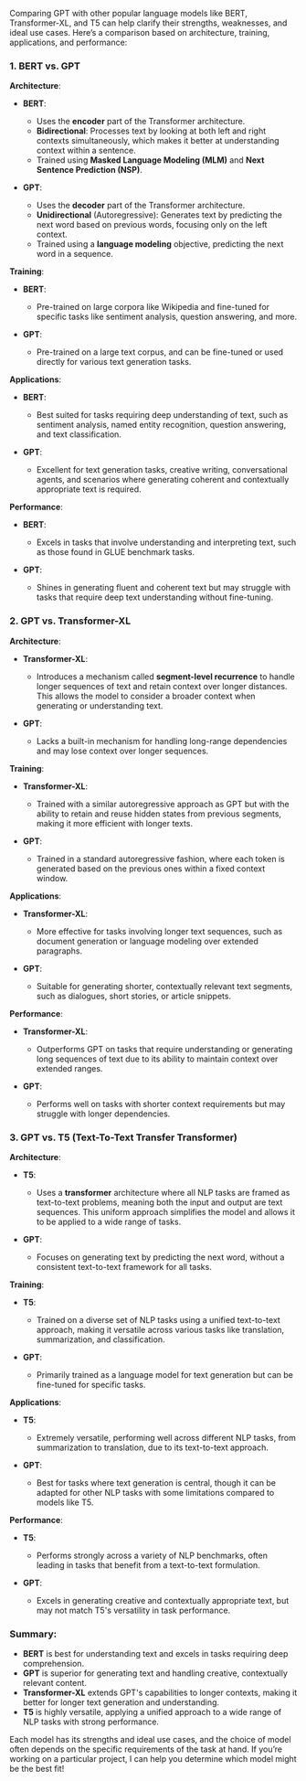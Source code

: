 Comparing GPT with other popular language models like BERT, Transformer-XL, and T5 can help clarify their strengths, weaknesses, and ideal use cases. Here’s a comparison based on architecture, training, applications, and performance:

### 1. **BERT vs. GPT**

**Architecture**:
- **BERT**:
  - Uses the **encoder** part of the Transformer architecture.
  - **Bidirectional**: Processes text by looking at both left and right contexts simultaneously, which makes it better at understanding context within a sentence.
  - Trained using **Masked Language Modeling (MLM)** and **Next Sentence Prediction (NSP)**.

- **GPT**:
  - Uses the **decoder** part of the Transformer architecture.
  - **Unidirectional** (Autoregressive): Generates text by predicting the next word based on previous words, focusing only on the left context.
  - Trained using a **language modeling** objective, predicting the next word in a sequence.

**Training**:
- **BERT**:
  - Pre-trained on large corpora like Wikipedia and fine-tuned for specific tasks like sentiment analysis, question answering, and more.
  
- **GPT**:
  - Pre-trained on a large text corpus, and can be fine-tuned or used directly for various text generation tasks.

**Applications**:
- **BERT**:
  - Best suited for tasks requiring deep understanding of text, such as sentiment analysis, named entity recognition, question answering, and text classification.
  
- **GPT**:
  - Excellent for text generation tasks, creative writing, conversational agents, and scenarios where generating coherent and contextually appropriate text is required.

**Performance**:
- **BERT**:
  - Excels in tasks that involve understanding and interpreting text, such as those found in GLUE benchmark tasks.
  
- **GPT**:
  - Shines in generating fluent and coherent text but may struggle with tasks that require deep text understanding without fine-tuning.

### 2. **GPT vs. Transformer-XL**

**Architecture**:
- **Transformer-XL**:
  - Introduces a mechanism called **segment-level recurrence** to handle longer sequences of text and retain context over longer distances. This allows the model to consider a broader context when generating or understanding text.

- **GPT**:
  - Lacks a built-in mechanism for handling long-range dependencies and may lose context over longer sequences.

**Training**:
- **Transformer-XL**:
  - Trained with a similar autoregressive approach as GPT but with the ability to retain and reuse hidden states from previous segments, making it more efficient with longer texts.
  
- **GPT**:
  - Trained in a standard autoregressive fashion, where each token is generated based on the previous ones within a fixed context window.

**Applications**:
- **Transformer-XL**:
  - More effective for tasks involving longer text sequences, such as document generation or language modeling over extended paragraphs.

- **GPT**:
  - Suitable for generating shorter, contextually relevant text segments, such as dialogues, short stories, or article snippets.

**Performance**:
- **Transformer-XL**:
  - Outperforms GPT on tasks that require understanding or generating long sequences of text due to its ability to maintain context over extended ranges.

- **GPT**:
  - Performs well on tasks with shorter context requirements but may struggle with longer dependencies.

### 3. **GPT vs. T5 (Text-To-Text Transfer Transformer)**

**Architecture**:
- **T5**:
  - Uses a **transformer** architecture where all NLP tasks are framed as text-to-text problems, meaning both the input and output are text sequences. This uniform approach simplifies the model and allows it to be applied to a wide range of tasks.
  
- **GPT**:
  - Focuses on generating text by predicting the next word, without a consistent text-to-text framework for all tasks.

**Training**:
- **T5**:
  - Trained on a diverse set of NLP tasks using a unified text-to-text approach, making it versatile across various tasks like translation, summarization, and classification.
  
- **GPT**:
  - Primarily trained as a language model for text generation but can be fine-tuned for specific tasks.

**Applications**:
- **T5**:
  - Extremely versatile, performing well across different NLP tasks, from summarization to translation, due to its text-to-text approach.
  
- **GPT**:
  - Best for tasks where text generation is central, though it can be adapted for other NLP tasks with some limitations compared to models like T5.

**Performance**:
- **T5**:
  - Performs strongly across a variety of NLP benchmarks, often leading in tasks that benefit from a text-to-text formulation.
  
- **GPT**:
  - Excels in generating creative and contextually appropriate text, but may not match T5's versatility in task performance.

### Summary:

- **BERT** is best for understanding text and excels in tasks requiring deep comprehension.
- **GPT** is superior for generating text and handling creative, contextually relevant content.
- **Transformer-XL** extends GPT's capabilities to longer contexts, making it better for longer text generation and understanding.
- **T5** is highly versatile, applying a unified approach to a wide range of NLP tasks with strong performance.

Each model has its strengths and ideal use cases, and the choice of model often depends on the specific requirements of the task at hand. If you’re working on a particular project, I can help you determine which model might be the best fit!
